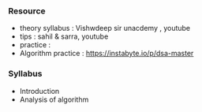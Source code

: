 ### **Resource**
- theory syllabus : Vishwdeep sir unacdemy , youtube
- tips  : sahil & sarra, youtube
- practice : 
- Algorithm practice : https://instabyte.io/p/dsa-master

### **Syllabus**
- Introduction 
- Analysis of algorithm